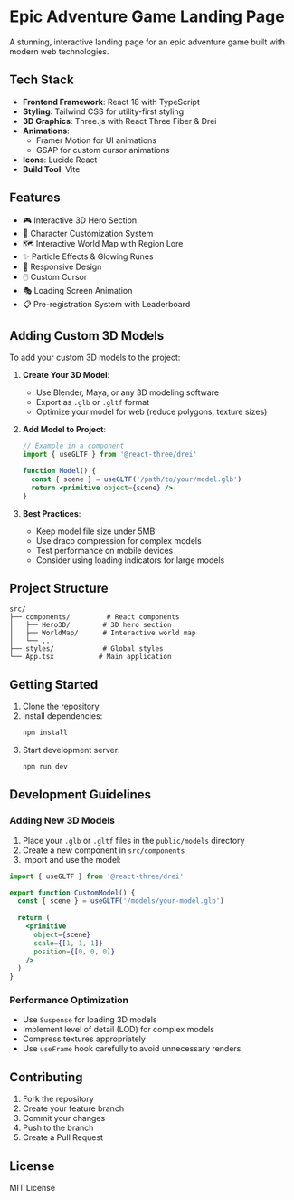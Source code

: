  # Epic Adventure Game Landing Page

A stunning, interactive landing page for an epic adventure game built with modern web technologies.

## Tech Stack

- **Frontend Framework**: React 18 with TypeScript
- **Styling**: Tailwind CSS for utility-first styling
- **3D Graphics**: Three.js with React Three Fiber & Drei
- **Animations**: 
  - Framer Motion for UI animations
  - GSAP for custom cursor animations
- **Icons**: Lucide React
- **Build Tool**: Vite

## Features

- 🎮 Interactive 3D Hero Section
- 🎨 Character Customization System
- 🗺️ Interactive World Map with Region Lore
- ✨ Particle Effects & Glowing Runes
- 📱 Responsive Design
- 🖱️ Custom Cursor
- 🎭 Loading Screen Animation
- 📋 Pre-registration System with Leaderboard

## Adding Custom 3D Models

To add your custom 3D models to the project:

1. **Create Your 3D Model**:
   - Use Blender, Maya, or any 3D modeling software
   - Export as `.glb` or `.gltf` format
   - Optimize your model for web (reduce polygons, texture sizes)

2. **Add Model to Project**:
   ```jsx
   // Example in a component
   import { useGLTF } from '@react-three/drei'
   
   function Model() {
     const { scene } = useGLTF('/path/to/your/model.glb')
     return <primitive object={scene} />
   }
   ```

3. **Best Practices**:
   - Keep model file size under 5MB
   - Use draco compression for complex models
   - Test performance on mobile devices
   - Consider using loading indicators for large models

## Project Structure

```
src/
├── components/         # React components
│   ├── Hero3D/        # 3D hero section
│   ├── WorldMap/      # Interactive world map
│   └── ...
├── styles/            # Global styles
└── App.tsx           # Main application
```

## Getting Started

1. Clone the repository
2. Install dependencies:
   ```bash
   npm install
   ```
3. Start development server:
   ```bash
   npm run dev
   ```

## Development Guidelines

### Adding New 3D Models

1. Place your `.glb` or `.gltf` files in the `public/models` directory
2. Create a new component in `src/components`
3. Import and use the model:

```jsx
import { useGLTF } from '@react-three/drei'

export function CustomModel() {
  const { scene } = useGLTF('/models/your-model.glb')
  
  return (
    <primitive 
      object={scene}
      scale={[1, 1, 1]}
      position={[0, 0, 0]}
    />
  )
}
```

### Performance Optimization

- Use `Suspense` for loading 3D models
- Implement level of detail (LOD) for complex models
- Compress textures appropriately
- Use `useFrame` hook carefully to avoid unnecessary renders

## Contributing

1. Fork the repository
2. Create your feature branch
3. Commit your changes
4. Push to the branch
5. Create a Pull Request

## License

MIT License
